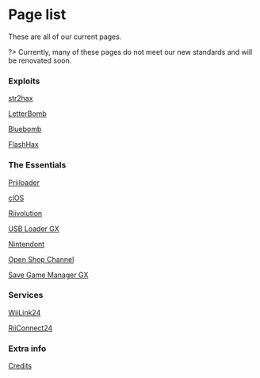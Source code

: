 # Page list

These are all of our current pages.

?> Currently, many of these pages do not meet our new standards and will be renovated soon. 

### Exploits
[str2hax](/str2hax)

[LetterBomb](/letterbomb)

[Bluebomb](/bluebomb)

[FlashHax](/FlashHax)

### The Essentials
[Priiloader](/priiloader)

[cIOS](/cIOS)

[Riivolution](/riivolution)

[USB Loader GX](/ULGX)

[Nintendont](/nintendont)

[Open Shop Channel](/OSC)

[Save Game Manager GX](/sgmgx)

### Services
[WiiLink24](/WiiLink)

[RiiConnect24](/rc24)

### Extra info
[Credits](/credits)
